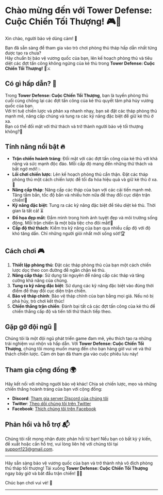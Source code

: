 # Chào mừng đến với **Tower Defense: Cuộc Chiến Tối Thượng!** 🎮🏰

Xin chào, người bảo vệ dũng cảm! 🌟

Bạn đã sẵn sàng để tham gia vào trò chơi phòng thủ tháp hấp dẫn nhất từng được tạo ra chưa?  
Hãy chuẩn bị bảo vệ vương quốc của bạn, lên kế hoạch phòng thủ và tiêu diệt các đợt tấn công không ngừng của kẻ thù trong **Tower Defense: Cuộc Chiến Tối Thượng!** 🏹⚔️

## Có gì hấp dẫn? 🐝

Trong **Tower Defense: Cuộc Chiến Tối Thượng**, bạn là tuyến phòng thủ cuối cùng chống lại các đợt tấn công của kẻ thù quyết tâm phá hủy vương quốc của bạn.  
Với trí tuệ chiến lược và phản xạ nhanh nhạy, bạn sẽ đặt các tháp phòng thủ mạnh mẽ, nâng cấp chúng và tung ra các kỹ năng đặc biệt để giữ kẻ thù ở xa.  
Bạn có thể đối mặt với thử thách và trở thành người bảo vệ tối thượng không?🌟

## Tính năng nổi bật 🔥

- **Trận chiến hoành tráng**: Đối mặt với các đợt tấn công của kẻ thù với khả năng và sức mạnh độc đáo. Mỗi cấp độ mang đến những thử thách và bất ngờ mới!💥
- **Lối chơi chiến lược**: Lên kế hoạch phòng thủ cẩn thận. Đặt các tháp phòng thủ một cách chiến lược để tối đa hóa hiệu quả và giữ kẻ thù ở xa.🧠
- **Nâng cấp tháp**: Nâng cấp các tháp của bạn với các cải tiến mạnh mẽ. Tăng tầm bắn, tốc độ bắn và nhiều hơn nữa để thay đổi cục diện trận chiến!🚀
- **Kỹ năng đặc biệt**: Tung ra các kỹ năng đặc biệt để tiêu diệt kẻ thù. Thời gian là tất cả! ⏳
- **Đồ họa đẹp mắt**: Đắm mình trong hình ảnh tuyệt đẹp và môi trường sống động. Mỗi trận chiến là một bữa tiệc cho đôi mắt!🎨
- **Cấp độ thử thách**: Kiểm tra kỹ năng của bạn qua nhiều cấp độ với độ khó tăng dần. Chỉ những người giỏi nhất mới sống sót!🏆

## Cách chơi 🎮

1. **Thiết lập phòng thủ**: Đặt các tháp phòng thủ của bạn một cách chiến lược dọc theo con đường để ngăn chặn kẻ thù.
2. **Nâng cấp tháp**: Sử dụng tài nguyên để nâng cấp các tháp và tăng cường khả năng của chúng.
3. **Tung ra kỹ năng đặc biệt**: Sử dụng các kỹ năng đặc biệt vào đúng thời điểm để thay đổi cục diện trận chiến.
4. **Bảo vệ tháp chính**: Bảo vệ tháp chính của bạn bằng mọi giá. Nếu nó bị phá hủy, trò chơi kết thúc!
5. **Chiến thắng trận chiến**: Đánh bại tất cả các đợt tấn công của kẻ thù để chiến thắng cấp độ và tiến tới thử thách tiếp theo.

## Gặp gỡ đội ngũ 👥

Chúng tôi là một đội ngũ phát triển game đam mê, yêu thích tạo ra những trải nghiệm vui nhộn và hấp dẫn. Với **Tower Defense: Cuộc Chiến Tối Thượng**, chúng tôi mong muốn mang đến cho bạn hàng giờ vui vẻ và thử thách chiến lược. Cảm ơn bạn đã tham gia vào cuộc phiêu lưu này!

## Tham gia cộng đồng 🌍

Hãy kết nối với những người bảo vệ khác! Chia sẻ chiến lược, mẹo và những chiến thắng hoành tráng của bạn với cộng đồng:

- **Discord**: [Tham gia server Discord của chúng tôi](https://discord.gg/yourdiscordlink)
- **Twitter**: [Theo dõi chúng tôi trên Twitter](https://twitter.com/yourtwitterhandle)
- **Facebook**: [Thích chúng tôi trên Facebook](https://facebook.com/yourfacebookpage)

## Phản hồi và hỗ trợ 📬

Chúng tôi rất mong nhận được phản hồi từ bạn! Nếu bạn có bất kỳ ý kiến, đề xuất hoặc cần hỗ trợ, vui lòng liên hệ với chúng tôi tại [support123@gmail.com](mailto:support@yourgameemail.com).

---

Hãy sẵn sàng bảo vệ vương quốc của bạn và trở thành nhà vô địch phòng thủ tháp tối thượng! Tải xuống **Tower Defense: Cuộc Chiến Tối Thượng** ngay bây giờ và bắt đầu trận chiến! 🏰🔥

Chúc bạn chơi vui vẻ! 🎉

---

